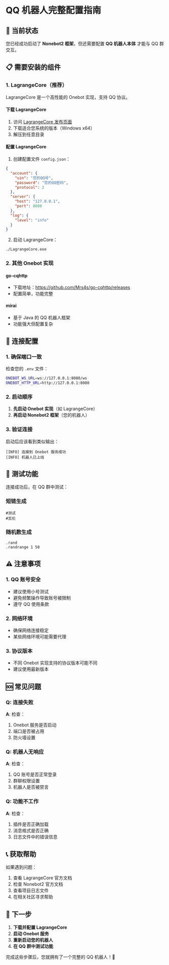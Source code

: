 # QQ 机器人完整配置指南

## 🤖 当前状态

您已经成功启动了 **Nonebot2 框架**，但还需要配置 **QQ 机器人本体** 才能与 QQ 群交互。

## 📋 需要安装的组件

### 1. LagrangeCore（推荐）

LagrangeCore 是一个高性能的 Onebot 实现，支持 QQ 协议。

#### 下载 LagrangeCore
1. 访问 [LagrangeCore 发布页面](https://github.com/ClosureMk/LagrangeCore/releases)
2. 下载适合您系统的版本（Windows x64）
3. 解压到任意目录

#### 配置 LagrangeCore
1. 创建配置文件 `config.json`：
```json
{
  "account": {
    "uin": "您的QQ号",
    "password": "您的QQ密码",
    "protocol": 2
  },
  "server": {
    "host": "127.0.0.1",
    "port": 8080
  },
  "log": {
    "level": "info"
  }
}
```

2. 启动 LagrangeCore：
```bash
./LagrangeCore.exe
```

### 2. 其他 Onebot 实现

#### go-cqhttp
- 下载地址：https://github.com/Mrs4s/go-cqhttp/releases
- 配置简单，功能完整

#### mirai
- 基于 Java 的 QQ 机器人框架
- 功能强大但配置复杂

## 🔗 连接配置

### 1. 确保端口一致

检查您的 `.env` 文件：
```bash
ONEBOT_WS_URL=ws://127.0.0.1:8080/ws
ONEBOT_HTTP_URL=http://127.0.0.1:8080
```

### 2. 启动顺序

1. **先启动 Onebot 实现**（如 LagrangeCore）
2. **再启动 Nonebot2 框架**（您的机器人）

### 3. 验证连接

启动后应该看到类似输出：
```
[INFO] 连接到 Onebot 服务成功
[INFO] 机器人已上线
```

## 🧪 测试功能

连接成功后，在 QQ 群中测试：

### 短链生成
```
#测试
#瓦伦
```

### 随机数生成
```
.rand
.randrange 1 50
```

## ⚠️ 注意事项

### 1. QQ 账号安全
- 建议使用小号测试
- 避免频繁操作导致账号被限制
- 遵守 QQ 使用条款

### 2. 网络环境
- 确保网络连接稳定
- 某些网络环境可能需要代理

### 3. 协议版本
- 不同 Onebot 实现支持的协议版本可能不同
- 建议使用最新版本

## 🆘 常见问题

### Q: 连接失败
**A**: 检查：
1. Onebot 服务是否启动
2. 端口是否被占用
3. 防火墙设置

### Q: 机器人无响应
**A**: 检查：
1. QQ 账号是否正常登录
2. 群聊权限设置
3. 机器人是否被禁言

### Q: 功能不工作
**A**: 检查：
1. 插件是否正确加载
2. 消息格式是否正确
3. 日志文件中的错误信息

## 📞 获取帮助

如果遇到问题：
1. 查看 LagrangeCore 官方文档
2. 检查 Nonebot2 官方文档
3. 查看项目日志文件
4. 在相关社区寻求帮助

## 🎯 下一步

1. **下载并配置 LagrangeCore**
2. **启动 Onebot 服务**
3. **重新启动您的机器人**
4. **在 QQ 群中测试功能**

完成这些步骤后，您就拥有了一个完整的 QQ 机器人！🎉
